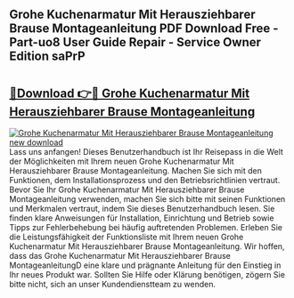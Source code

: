 ## Grohe Kuchenarmatur Mit Herausziehbarer Brause Montageanleitung PDF Download Free - Part-uo8 User Guide Repair - Service Owner Edition saPrP

# <h2><a href="http://df8y7w.blite.top/?on=Grohe+Kuchenarmatur+Mit+Herausziehbarer+Brause+Montageanleitung">🔗Download 👉🔴 Grohe Kuchenarmatur Mit Herausziehbarer Brause Montageanleitung</a></h2>

[![Grohe Kuchenarmatur Mit Herausziehbarer Brause Montageanleitung new download](https://i.imgur.com/lujVjoI.png)](http://df8y7w.blite.top/?on=Grohe+Kuchenarmatur+Mit+Herausziehbarer+Brause+Montageanleitung)
Lass uns anfangen! Dieses Benutzerhandbuch ist Ihr Reisepass in die Welt der Möglichkeiten mit Ihrem neuen Grohe Kuchenarmatur Mit Herausziehbarer Brause Montageanleitung. Machen Sie sich mit den Funktionen, dem Installationsprozess und den Betriebsrichtlinien vertraut. Bevor Sie Ihr Grohe Kuchenarmatur Mit Herausziehbarer Brause Montageanleitung verwenden, machen Sie sich bitte mit seinen Funktionen und Merkmalen vertraut, indem Sie dieses Benutzerhandbuch lesen. Sie finden klare Anweisungen für Installation, Einrichtung und Betrieb sowie Tipps zur Fehlerbehebung bei häufig auftretenden Problemen. Erleben Sie die Leistungsfähigkeit der Funktionsliste mit Ihrem neuen Grohe Kuchenarmatur Mit Herausziehbarer Brause Montageanleitung. Wir hoffen, dass das Grohe Kuchenarmatur Mit Herausziehbarer Brause MontageanleitungD eine klare und prägnante Anleitung für den Einstieg in Ihr neues Produkt war. Sollten Sie Hilfe oder Klärung benötigen, zögern Sie bitte nicht, sich an unser Kundendienstteam zu wenden.
